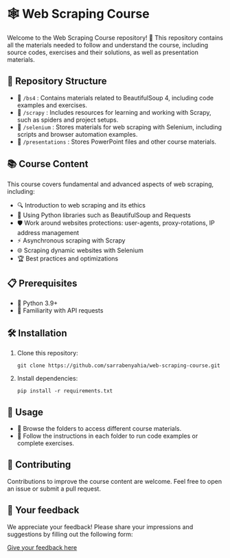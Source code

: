 # 🕸️ Web Scraping Course

Welcome to the Web Scraping Course repository! 🚀 This repository contains all the materials needed to follow and understand the course, including source codes, exercises and their solutions, as well as presentation materials.

## 📂 Repository Structure

- 📁 `/bs4` : Contains materials related to BeautifulSoup 4, including code examples and exercises.
- 📁 `/scrapy` : Includes resources for learning and working with Scrapy, such as spiders and project setups.
- 📁 `/selenium` : Stores materials for web scraping with Selenium, including scripts and browser automation examples.
- 📁 `/presentations` : Stores PowerPoint files and other course materials.

## 📚 Course Content

This course covers fundamental and advanced aspects of web scraping, including:

- 🔍 Introduction to web scraping and its ethics
- 🐍 Using Python libraries such as BeautifulSoup and Requests
- 🛡️ Work around websites protections: user-agents, proxy-rotations, IP address management
- ⚡ Asynchronous scraping with Scrapy
- 🌐 Scraping dynamic websites with Selenium
- 🏆 Best practices and optimizations

## 📋 Prerequisites

- 🐍 Python 3.9+
- 🔌 Familiarity with API requests

## 🛠️ Installation

1. Clone this repository:
   ```
   git clone https://github.com/sarrabenyahia/web-scraping-course.git
   ```
2. Install dependencies:
   ```
   pip install -r requirements.txt
   ```

## 🚀 Usage

- 📂 Browse the folders to access different course materials.
- 📝 Follow the instructions in each folder to run code examples or complete exercises.

## 🤝 Contributing

Contributions to improve the course content are welcome. Feel free to open an issue or submit a pull request.

## 📝 Your feedback

We appreciate your feedback! Please share your impressions and suggestions by filling out the following form:

[Give your feedback here](https://docs.google.com/forms/d/e/1FAIpQLSfTRzgjomMKIsf4NJ7N-FHa94DfpNMwSRyRfKyEyyUPUYWLdg/viewform?usp=sf_link)
